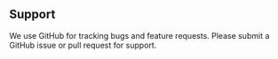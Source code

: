 ## Support
We use GitHub for tracking bugs and feature requests. Please submit a GitHub issue or pull request for support.
